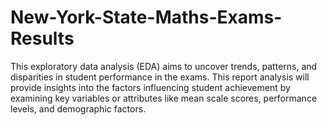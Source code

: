 # New-York-State-Maths-Exams-Results
This exploratory data analysis (EDA) aims to uncover trends, patterns, and disparities in student performance in the exams. This report analysis will provide insights into the factors influencing student achievement by examining key variables or attributes like mean scale scores, performance levels, and demographic factors.
